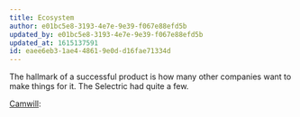 ```yaml
---
title: Ecosystem
author: e01bc5e8-3193-4e7e-9e39-f067e88efd5b
updated_by: e01bc5e8-3193-4e7e-9e39-f067e88efd5b
updated_at: 1615137591
id: eaee6eb3-1ae4-4861-9e0d-d16fae71334d
---
```

The hallmark of a successful product is how many other companies want to make things for it. The Selectric had quite a few.

[Camwill](http://think.museum/camwil):